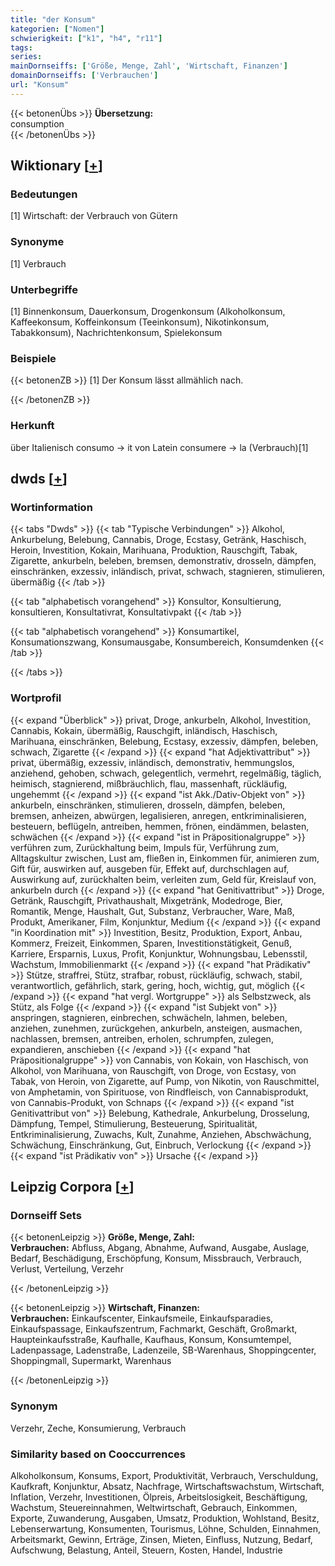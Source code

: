 ```yaml
---
title: "der Konsum"
kategorien: ["Nomen"]
schwierigkeit: ["k1", "h4", "r11"]
tags:
series:
mainDornseiffs: ['Größe, Menge, Zahl', 'Wirtschaft, Finanzen']
domainDornseiffs: ['Verbrauchen']
url: "Konsum"
---
```


{{< betonenÜbs >}}
**Übersetzung:**  
consumption  
{{< /betonenÜbs >}}

## Wiktionary [[+](https://de.wiktionary.org/wiki/Konsum)]

### Bedeutungen
[1] Wirtschaft: der Verbrauch von Gütern  

### Synonyme
[1] Verbrauch  

### Unterbegriffe
[1] Binnenkonsum, Dauerkonsum, Drogenkonsum (Alkoholkonsum, Kaffeekonsum, Koffeinkonsum (Teeinkonsum), Nikotinkonsum, Tabakkonsum), Nachrichtenkonsum, Spielekonsum  

### Beispiele
{{< betonenZB >}}
[1] Der Konsum lässt allmählich nach.  

{{< /betonenZB >}}
### Herkunft
über Italienisch consumo → it von Latein consumere → la (Verbrauch)[1]  



## dwds [[+](https://www.dwds.de/wb/Konsum)]

### Wortinformation
{{< tabs "Dwds" >}}
{{< tab "Typische Verbindungen" >}}
Alkohol, Ankurbelung, Belebung, Cannabis, Droge, Ecstasy, Getränk, Haschisch, Heroin, Investition, Kokain, Marihuana, Produktion, Rauschgift, Tabak, Zigarette, ankurbeln, beleben, bremsen, demonstrativ, drosseln, dämpfen, einschränken, exzessiv, inländisch, privat, schwach, stagnieren, stimulieren, übermäßig
{{< /tab >}}

{{< tab "alphabetisch vorangehend" >}}
Konsultor, Konsultierung, konsultieren, Konsultativrat, Konsultativpakt
{{< /tab >}}

{{< tab "alphabetisch vorangehend" >}}
Konsumartikel, Konsumationszwang, Konsumausgabe, Konsumbereich, Konsumdenken
{{< /tab >}}

{{< /tabs >}}

### Wortprofil
{{< expand "Überblick" >}} privat, Droge, ankurbeln, Alkohol, Investition, Cannabis, Kokain, übermäßig, Rauschgift, inländisch, Haschisch, Marihuana, einschränken, Belebung, Ecstasy, exzessiv, dämpfen, beleben, schwach, Zigarette {{< /expand >}}
{{< expand "hat Adjektivattribut" >}} privat, übermäßig, exzessiv, inländisch, demonstrativ, hemmungslos, anziehend, gehoben, schwach, gelegentlich, vermehrt, regelmäßig, täglich, heimisch, stagnierend, mißbräuchlich, flau, massenhaft, rückläufig, ungehemmt {{< /expand >}}
{{< expand "ist Akk./Dativ-Objekt von" >}} ankurbeln, einschränken, stimulieren, drosseln, dämpfen, beleben, bremsen, anheizen, abwürgen, legalisieren, anregen, entkriminalisieren, besteuern, beflügeln, antreiben, hemmen, frönen, eindämmen, belasten, schwächen {{< /expand >}}
{{< expand "ist in Präpositionalgruppe" >}} verführen zum, Zurückhaltung beim, Impuls für, Verführung zum, Alltagskultur zwischen, Lust am, fließen in, Einkommen für, animieren zum, Gift für, auswirken auf, ausgeben für, Effekt auf, durchschlagen auf, Auswirkung auf, zurückhalten beim, verleiten zum, Geld für, Kreislauf von, ankurbeln durch {{< /expand >}}
{{< expand "hat Genitivattribut" >}} Droge, Getränk, Rauschgift, Privathaushalt, Mixgetränk, Modedroge, Bier, Romantik, Menge, Haushalt, Gut, Substanz, Verbraucher, Ware, Maß, Produkt, Amerikaner, Film, Konjunktur, Medium {{< /expand >}}
{{< expand "in Koordination mit" >}} Investition, Besitz, Produktion, Export, Anbau, Kommerz, Freizeit, Einkommen, Sparen, Investitionstätigkeit, Genuß, Karriere, Ersparnis, Luxus, Profit, Konjunktur, Wohnungsbau, Lebensstil, Wachstum, Immobilienmarkt {{< /expand >}}
{{< expand "hat Prädikativ" >}} Stütze, straffrei, Stütz, strafbar, robust, rückläufig, schwach, stabil, verantwortlich, gefährlich, stark, gering, hoch, wichtig, gut, möglich {{< /expand >}}
{{< expand "hat vergl. Wortgruppe" >}} als Selbstzweck, als Stütz, als Folge {{< /expand >}}
{{< expand "ist Subjekt von" >}} anspringen, stagnieren, einbrechen, schwächeln, lahmen, beleben, anziehen, zunehmen, zurückgehen, ankurbeln, ansteigen, ausmachen, nachlassen, bremsen, antreiben, erholen, schrumpfen, zulegen, expandieren, anschieben {{< /expand >}}
{{< expand "hat Präpositionalgruppe" >}} von Cannabis, von Kokain, von Haschisch, von Alkohol, von Marihuana, von Rauschgift, von Droge, von Ecstasy, von Tabak, von Heroin, von Zigarette, auf Pump, von Nikotin, von Rauschmittel, von Amphetamin, von Spirituose, von Rindfleisch, von Cannabisprodukt, von Cannabis-Produkt, von Schnaps {{< /expand >}}
{{< expand "ist Genitivattribut von" >}} Belebung, Kathedrale, Ankurbelung, Drosselung, Dämpfung, Tempel, Stimulierung, Besteuerung, Spiritualität, Entkriminalisierung, Zuwachs, Kult, Zunahme, Anziehen, Abschwächung, Schwächung, Einschränkung, Gut, Einbruch, Verlockung {{< /expand >}}
{{< expand "ist Prädikativ von" >}} Ursache {{< /expand >}}

## Leipzig Corpora [[+](https://corpora.uni-leipzig.de/en/res?word=Konsum&corpusId=deu_newscrawl-public_2018)]

### Dornseiff Sets
{{< betonenLeipzig >}}
**Größe, Menge, Zahl:**  
**Verbrauchen:** Abfluss, Abgang, Abnahme, Aufwand, Ausgabe, Auslage, Bedarf, Beschädigung, Erschöpfung, Konsum, Missbrauch, Verbrauch, Verlust, Verteilung, Verzehr  

{{< /betonenLeipzig >}}


{{< betonenLeipzig >}}
**Wirtschaft, Finanzen:**  
**Verbrauchen:** Einkaufscenter, Einkaufsmeile, Einkaufsparadies, Einkaufspassage, Einkaufszentrum, Fachmarkt, Geschäft, Großmarkt, Haupteinkaufsstraße, Kaufhalle, Kaufhaus, Konsum, Konsumtempel, Ladenpassage, Ladenstraße, Ladenzeile, SB-Warenhaus, Shoppingcenter, Shoppingmall, Supermarkt, Warenhaus  

{{< /betonenLeipzig >}}

### Synonym
Verzehr, Zeche, Konsumierung, Verbrauch


### Similarity based on Cooccurrences
Alkoholkonsum, Konsums, Export, Produktivität, Verbrauch, Verschuldung, Kaufkraft, Konjunktur, Absatz, Nachfrage, Wirtschaftswachstum, Wirtschaft, Inflation, Verzehr, Investitionen, Ölpreis, Arbeitslosigkeit, Beschäftigung, Wachstum, Steuereinnahmen, Weltwirtschaft, Gebrauch, Einkommen, Exporte, Zuwanderung, Ausgaben, Umsatz, Produktion, Wohlstand, Besitz, Lebenserwartung, Konsumenten, Tourismus, Löhne, Schulden, Einnahmen, Arbeitsmarkt, Gewinn, Erträge, Zinsen, Mieten, Einfluss, Nutzung, Bedarf, Aufschwung, Belastung, Anteil, Steuern, Kosten, Handel, Industrie

